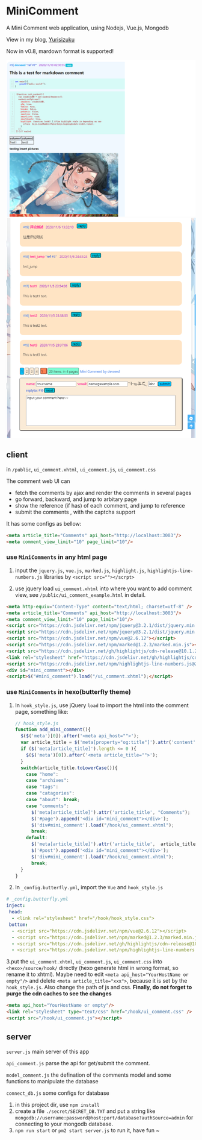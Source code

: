 # MiniComment

A Mini Comment web application, using Nodejs, Vue.js,  Mongodb

View in my blog,  [Yurisizuku](https://blog.schnee.moe/comments/)  

Now in v0.8, mardown format is supported!

![minicomment_v0.8](screenshot/minicomment_v0.8_markdown.png)
![minicomment_v0.7](screenshot/minicomment_v0.7.png)

## client

in  `/public`,  `ui_comment.xhtml`, `ui_comment.js`, `ui_comment.css`

The comment web UI can  

- fetch the comments by ajax and render the comments in several pages
- go forward, backward, and jump to arbitary page
- show the reference (if has) of each comment, and jump to reference
- submit the comments , with the captcha support

It has some configs as bellow:

```html
<meta article_title="Comments" api_host="http://localhost:3003"/>
<meta comment_view_limit="10" page_limit="10"/>
```

### use `MiniComments` in any html page

1. input the `jquery.js`, `vue.js`, `marked.js`, `highlight.js`, `highlightjs-line-numbers.js` libraries by `<script src=""></scrpt>`

2. use jquery load `ui_comment.xhtml` into where you want to add comment view, see `/public/ui_comment_example.html` in detail. 

```html
<meta http-equiv="Content-Type" content="text/html; charset=utf-8" />
<meta article_title="Comments" api_host="http://localhost:3003"/>
<meta comment_view_limit="10" page_limit="10"/>
<script src="https://cdn.jsdelivr.net/npm/jquery@3.2.1/dist/jquery.min.js"></script>
<script src="https://cdn.jsdelivr.net/npm/jquery@3.2.1/dist/jquery.min.js"></script>
<script src="https://cdn.jsdelivr.net/npm/vue@2.6.12"></script>
<script src="https://cdn.jsdelivr.net/npm/marked@1.2.3/marked.min.js"></script>
<script src="https://cdn.jsdelivr.net/gh/highlightjs/cdn-release@10.1.2/build/highlight.js"></script>
<link rel="stylesheet" href="https://cdn.jsdelivr.net/gh/highlightjs/cdn-release@10.1.2/build/styles/vs.min.css"/>
<script src="https://cdn.jsdelivr.net/npm/highlightjs-line-numbers.js@2.8.0/dist/highlightjs-line-numbers.min.js"></script>
<div id="mini_comment"></div>
<script>$("#mini_comment").load("/ui_comment.xhtml");</script>
```

### use `MiniComments` in hexo(butterfly theme) 

1. In `hook_style.js`, use  jQuery  `load` to import the html into the comment page, something like:

   ```javascript
   // hook_style.js
   function add_mini_comment(){
     $($('meta')[0]).after('<meta api_host="">');
     var article_title = $('meta[property="og:title"]').attr('content');
     if ($('meta[article_title]').length <= 0 ){
       $($('meta')[0]).after('<meta article_title="">');
     }
     switch(article_title.toLowerCase()){
       case "home":
       case "archives":
       case "tags":
       case "catagories":
       case "about": break;
       case "comments":
         $('meta[article_title]').attr('article_title', "Comments");
         $('#page').append('<div id="mini_comment"></div>');
         $('div#mini_comment').load("/hook/ui_comment.xhtml");
         break;
       default:
         $('meta[article_title]').attr('article_title',  article_title);
         $('#post').append('<div id="mini_comment"></div>');
         $('div#mini_comment').load("/hook/ui_comment.xhtml");
         break;
     }
   }
   ```

2. In `_config.butterfly.yml`,   import the `Vue` and `hook_style.js`

```yml
# _config.butterfly.yml 
inject:
 head:
  - <link rel="stylesheet" href="/hook/hook_style.css">
 bottom:
  - <script src="https://cdn.jsdelivr.net/npm/vue@2.6.12"></script>
  - <script src="https://cdn.jsdelivr.net/npm/marked@1.2.3/marked.min.js"></script>
  - <script src="https://cdn.jsdelivr.net/gh/highlightjs/cdn-release@10.1.2/build/highlight.js"></script>
  - <script src="https://cdn.jsdelivr.net/npm/highlightjs-line-numbers.js@2.8.0/dist/highlightjs-line-numbers.min.js"></script>
```

3.put the `ui_comment.xhtml`, `ui_comment.js`, `ui_comment.css` into `<hexo>/source/hook/` directly (hexo generate html in wrong format, so rename it to xhtml). Maybe need to edit `<meta api_host="YourHostName or empty"/>` and delete `<meta article_title="xxx">`, because it is set by the `hook_style.js`. Also change the path of js and css.
**Finally, do not forget to purge the cdn caches to see the changes**

```html
<meta api_host="YourHostName or empty"/>
<link rel="stylesheet" type="text/css" href="/hook/ui_comment.css" />
<script src="/hook/ui_comment.js"></script>
```

## server

`server.js`  main server of this app

`api_comment.js` parse the api for get/submit the comment.

`model_comment.js`  the defination of the comments model and some functions to manipulate the database

`connect_db.js` some configs for database

1. in this project dir, use `npm install`
2. create a file `./secret/SECRET_DB.TXT` and put a  string like `mongodb://username:password@host:port/database?authSource=admin` for connecting to your mongodb database.
3. `npm run start` or `pm2 start server.js` to run it, have fun ~
